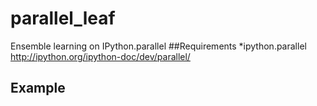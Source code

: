 # parallel_leaf
Ensemble learning on IPython.parallel
##Requirements
*ipython.parallel <http://ipython.org/ipython-doc/dev/parallel/>
## Example

